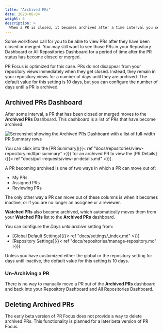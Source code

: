 ```yaml
---
title: "Archived PRs"
date: 2023-06-04
weight: 6
description: >
  When a PR is closed, it becomes archived after a time interval you set. You can still view archived PRs.
---
```


Some workflows call for you to be able to view PRs after they have been closed or merged. You may still want to see those PRs in your Repository Dashboard or All Repositories Dashboard for a period of time after the PR status has become closed or merged.

PR Focus is optimized for this case. PRs do not disappear from your repository views immediately when they get closed. Instead, they remain in your repository views for a number of days until they are archived. The default value for this setting is 10 days, but you can configure the number of days until a PR is archived.

## Archived PRs Dashboard

After some interval, a PR that has been closed or merged moves to the **Archived PRs** Dashboard. This dashboard is a list of PRs that have become archived.

![Screenshot showing the Archived PRs Dashboard with a list of full-width PR Summary rows](/images/archived-prs.png)

You can click into the [PR Summary]({{< ref "docs/repositories/view-repository.md#pr-summary" >}}) for an archived PR to view the [PR Details]({{< ref "docs/pull-requests/view-pr-details.md" >}}).

A PR becoming archived is one of two ways in which a PR can move out of:

- My PRs
- Assigned PRs
- Reviewing PRs

The only other way a PR can move out of these columns is when it becomes inactive, or if you are no longer an assignee or a reviewer.

**Watched PRs** also become archived, which automatically moves them from your **Watched PRs** list to the **Archived PRs** dashboard.

You can configure the *Days until archive* setting from:

- [Global Default Settings]({{< ref "docs/settings/_index.md" >}})
- [Repository Settings]({{< ref "docs/repositories/manage-repository.md" >}})

Unless you have customized either the global or the repository setting for days until inactive, the default value for this setting is 10 days.

### Un-Archiving a PR

There is no way to manually move a PR out of the **Archived PRs** dashboard and back into your Repository Dashboard and All Repositories Dashboard. 

## Deleting Archived PRs

The early beta version of PR Focus does not provide a way to delete archived PRs. This functionality is planned for a later beta version of PR Focus.
